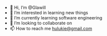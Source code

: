 - 👋 Hi, I’m @Glawill
- 👀 I’m interested in learning new things
- 🌱 I’m currently learning software engineering
- 💞️ I’m looking to collaborate on 
- 📫 How to reach me hulukie@gmail.com

<!---
Glawill/Glawill is a ✨ special ✨ repository because its `README.md` (this file) appears on your GitHub profile.
You can click the Preview link to take a look at your changes.
--->
